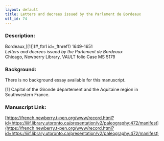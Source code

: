 ```yaml
---
layout: default
title: Letters and decrees issued by the Parlement de Bordeaux
utl_id: 74
---
```


### Description:

Bordeaux,<a id="_ftnref1 name=_ftnref1 title=">[[1]](#_ftn1 id=_ftnref1)</a> 1649-1651<br>
_Letters and decrees issued by the Parlement de Bordeaux_<br>
Chicago, Newberry Library, VAULT folio Case MS 5179

### Background:

There is no background essay available for this manuscript.

<a id="_ftn1">[1]</a> Capital of the Gironde département and the Aquitaine region in Southwestern France. 

### Manuscript Link:

[https://french.newberry.t-pen.org/www/record.html?id=https://iiif.library.utoronto.ca/presentation/v2/paleography:472/manifest](https://french.newberry.t-pen.org/www/record.html?id=https://iiif.library.utoronto.ca/presentation/v2/paleography:472/manifest)
